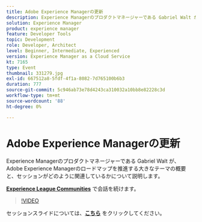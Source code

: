 ```yaml
---
title: Adobe Experience Managerの更新
description: Experience Managerのプロダクトマネージャーである Gabriel Walt が、Adobe Experience Managerのロードマップを推進する大きなテーマの概要と、セッションがどのように関連しているかについて説明します。 このセッションは、Adobe Developers Live コンテンツイベントの一環として提供されました。
solution: Experience Manager
product: experience manager
feature: Developer Tools
topic: Development
role: Developer, Architect
level: Beginner, Intermediate, Experienced
version: Experience Manager as a Cloud Service
kt: 7165
type: Event
thumbnail: 331279.jpg
exl-id: 667512a8-5fdf-4f1a-8082-7d765100b6b3
duration: 777
source-git-commit: 5c946ab73e78d4243ca310032a10bb8e82228c3d
workflow-type: tm+mt
source-wordcount: '88'
ht-degree: 0%

---
```


# Adobe Experience Managerの更新

Experience Managerのプロダクトマネージャーである Gabriel Walt が、Adobe Experience Managerのロードマップを推進する大きなテーマの概要と、セッションがどのように関連しているかについて説明します。

**[Experience League Communities](https://adobe.ly/36Yd3v6)** で会話を続けます。

>[!VIDEO](https://video.tv.adobe.com/v/331279/?quality=12&learn=on&hidetitle=true)

セッションスライドについては、**[こちら](/help/adobe-developers-live/assets/experience-manager-updates.pdf)** をクリックしてください。
